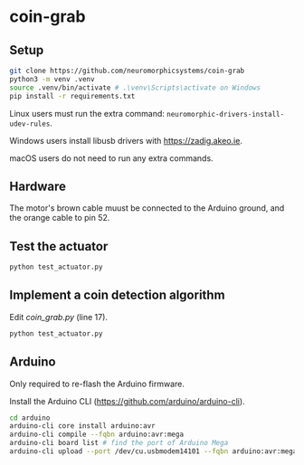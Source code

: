 # coin-grab

## Setup

```sh
git clone https://github.com/neuromorphicsystems/coin-grab
python3 -m venv .venv
source .venv/bin/activate # .\venv\Scripts\activate on Windows
pip install -r requirements.txt
```

Linux users must run the extra command: `neuromorphic-drivers-install-udev-rules`.

Windows users install libusb drivers with https://zadig.akeo.ie.

macOS users do not need to run any extra commands.

## Hardware

The motor's brown cable muust be connected to the Arduino ground, and the orange cable to pin 52.

## Test the actuator

```sh
python test_actuator.py
```

## Implement a coin detection algorithm

Edit *coin_grab.py* (line 17).

```sh
python test_actuator.py
```

## Arduino

Only required to re-flash the Arduino firmware.

Install the Arduino CLI (https://github.com/arduino/arduino-cli).

```sh
cd arduino
arduino-cli core install arduino:avr
arduino-cli compile --fqbn arduino:avr:mega
arduino-cli board list # find the port of Arduino Mega
arduino-cli upload --port /dev/cu.usbmodem14101 --fqbn arduino:avr:mega
```
